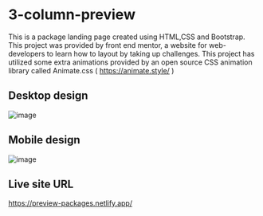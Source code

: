 # 3-column-preview
This is a package landing page created using HTML,CSS and Bootstrap.
This project was provided by front end mentor, a website for web-developers to learn how to layout by taking up challenges.
This project has utilized some extra animations provided by an open source CSS animation library called Animate.css
( https://animate.style/ )

## Desktop design
![image](https://user-images.githubusercontent.com/78952955/142002811-ecd0ba67-19ba-47cc-91c9-ebde19e23cf0.png)

## Mobile design
![image](https://user-images.githubusercontent.com/78952955/142002944-4fb2a861-968c-4a30-9620-53f9952724d6.png)

## Live site URL
https://preview-packages.netlify.app/
